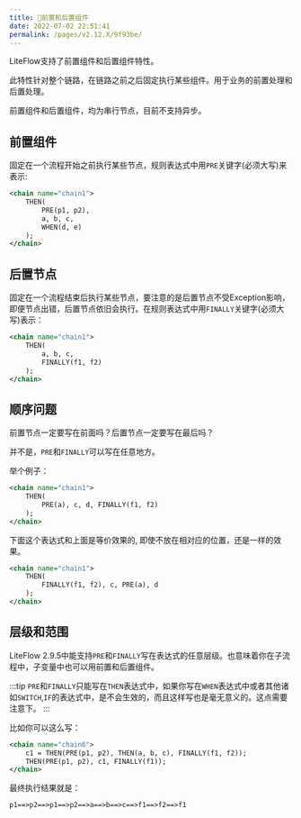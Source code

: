 ```yaml
---
title: 🍒前置和后置组件
date: 2022-07-02 22:51:41
permalink: /pages/v2.12.X/9f93be/
---
```


LiteFlow支持了前置组件和后置组件特性。

此特性针对整个链路，在链路之前之后固定执行某些组件。用于业务的前置处理和后置处理。

前置组件和后置组件，均为串行节点，目前不支持异步。

## 前置组件

固定在一个流程开始之前执行某些节点，规则表达式中用`PRE`关键字(必须大写)来表示:

```xml
<chain name="chain1">
    THEN(
        PRE(p1, p2), 
        a, b, c, 
        WHEN(d, e)
    );
</chain>
```

## 后置节点

固定在一个流程结束后执行某些节点，要注意的是后置节点不受Exception影响，即便节点出错，后置节点依旧会执行。在规则表达式中用`FINALLY`关键字(必须大写)表示：

```xml
<chain name="chain1">
    THEN(
        a, b, c, 
        FINALLY(f1, f2)
    );
</chain>
```

## 顺序问题

前置节点一定要写在前面吗？后置节点一定要写在最后吗？

并不是，`PRE`和`FINALLY`可以写在任意地方。

举个例子：
```xml
<chain name="chain1">
    THEN(
        PRE(a), c, d, FINALLY(f1, f2)
    );
</chain>
```
下面这个表达式和上面是等价效果的, 即使不放在相对应的位置，还是一样的效果。

```xml
<chain name="chain1">
    THEN(
        FINALLY(f1, f2), c, PRE(a), d
    );
</chain>
```

## 层级和范围

LiteFlow 2.9.5中能支持`PRE`和`FINALLY`写在表达式的任意层级。也意味着你在子流程中，子变量中也可以用前置和后置组件。

:::tip
`PRE`和`FINALLY`只能写在`THEN`表达式中，如果你写在`WHEN`表达式中或者其他诸如`SWITCH`,`IF`的表达式中，是不会生效的，而且这样写也是毫无意义的。这点需要注意下。
:::

比如你可以这么写：
```xml
<chain name="chain6">
    c1 = THEN(PRE(p1, p2), THEN(a, b, c), FINALLY(f1, f2));
    THEN(PRE(p1, p2), c1, FINALLY(f1));
</chain>
```

最终执行结果就是：

```
p1==>p2==>p1==>p2==>a==>b==>c==>f1==>f2==>f1
```